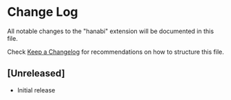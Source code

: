 # Change Log

All notable changes to the "hanabi" extension will be documented in this file.

Check [Keep a Changelog](http://keepachangelog.com/) for recommendations on how to structure this file.

## [Unreleased]

- Initial release